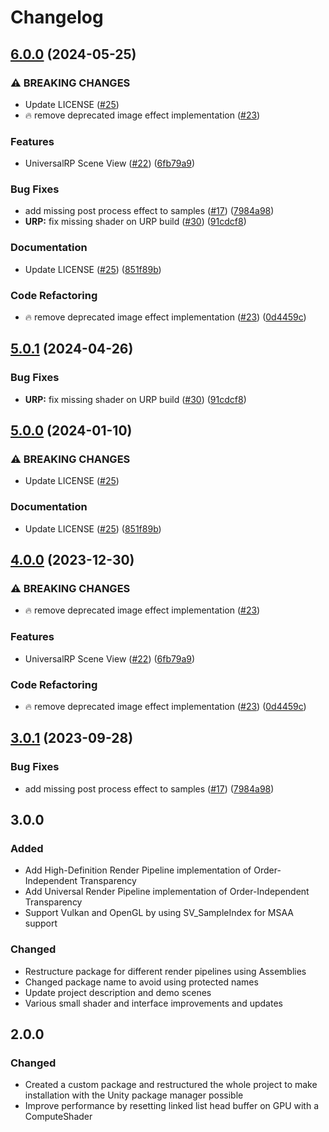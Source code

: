 # Changelog

## [6.0.0](https://github.com/mrcece/oit-unity/compare/v5.0.1...v6.0.0) (2024-05-25)


### ⚠ BREAKING CHANGES

* Update LICENSE ([#25](https://github.com/mrcece/oit-unity/issues/25))
* :fire: remove deprecated image effect implementation ([#23](https://github.com/mrcece/oit-unity/issues/23))

### Features

* UniversalRP Scene View ([#22](https://github.com/mrcece/oit-unity/issues/22)) ([6fb79a9](https://github.com/mrcece/oit-unity/commit/6fb79a906a67ca9f5323488241df82cabc4cfdb0))


### Bug Fixes

* add missing post process effect to samples ([#17](https://github.com/mrcece/oit-unity/issues/17)) ([7984a98](https://github.com/mrcece/oit-unity/commit/7984a98e737c2abd36fc14f6dcfc2c40d07292bc))
* **URP:** fix missing shader on URP build ([#30](https://github.com/mrcece/oit-unity/issues/30)) ([91cdcf8](https://github.com/mrcece/oit-unity/commit/91cdcf8610cfaf04e6b4c2c7e55d7abb054d4066))


### Documentation

* Update LICENSE ([#25](https://github.com/mrcece/oit-unity/issues/25)) ([851f89b](https://github.com/mrcece/oit-unity/commit/851f89bc361c258b44c319731ee363ecf130cd15))


### Code Refactoring

* :fire: remove deprecated image effect implementation ([#23](https://github.com/mrcece/oit-unity/issues/23)) ([0d4459c](https://github.com/mrcece/oit-unity/commit/0d4459c94866c500f2bd6a64d600ce9738569635))

## [5.0.1](https://github.com/happy-turtle/oit-unity/compare/v5.0.0...v5.0.1) (2024-04-26)


### Bug Fixes

* **URP:** fix missing shader on URP build ([#30](https://github.com/happy-turtle/oit-unity/issues/30)) ([91cdcf8](https://github.com/happy-turtle/oit-unity/commit/91cdcf8610cfaf04e6b4c2c7e55d7abb054d4066))

## [5.0.0](https://github.com/happy-turtle/oit-unity/compare/v4.0.0...v5.0.0) (2024-01-10)


### ⚠ BREAKING CHANGES

* Update LICENSE ([#25](https://github.com/happy-turtle/oit-unity/issues/25))

### Documentation

* Update LICENSE ([#25](https://github.com/happy-turtle/oit-unity/issues/25)) ([851f89b](https://github.com/happy-turtle/oit-unity/commit/851f89bc361c258b44c319731ee363ecf130cd15))

## [4.0.0](https://github.com/happy-turtle/oit-unity/compare/v3.0.1...v4.0.0) (2023-12-30)


### ⚠ BREAKING CHANGES

* :fire: remove deprecated image effect implementation ([#23](https://github.com/happy-turtle/oit-unity/issues/23))

### Features

* UniversalRP Scene View ([#22](https://github.com/happy-turtle/oit-unity/issues/22)) ([6fb79a9](https://github.com/happy-turtle/oit-unity/commit/6fb79a906a67ca9f5323488241df82cabc4cfdb0))


### Code Refactoring

* :fire: remove deprecated image effect implementation ([#23](https://github.com/happy-turtle/oit-unity/issues/23)) ([0d4459c](https://github.com/happy-turtle/oit-unity/commit/0d4459c94866c500f2bd6a64d600ce9738569635))

## [3.0.1](https://github.com/happy-turtle/oit-unity/compare/3.0.0...v3.0.1) (2023-09-28)


### Bug Fixes

* add missing post process effect to samples ([#17](https://github.com/happy-turtle/oit-unity/issues/17)) ([7984a98](https://github.com/happy-turtle/oit-unity/commit/7984a98e737c2abd36fc14f6dcfc2c40d07292bc))

## 3.0.0

### Added

- Add High-Definition Render Pipeline implementation of Order-Independent Transparency
- Add Universal Render Pipeline implementation of Order-Independent Transparency
- Support Vulkan and OpenGL by using SV_SampleIndex for MSAA support

### Changed

- Restructure package for different render pipelines using Assemblies
- Changed package name to avoid using protected names
- Update project description and demo scenes
- Various small shader and interface improvements and updates

## 2.0.0

### Changed

- Created a custom package and restructured the whole project to make installation with the Unity package manager
  possible
- Improve performance by resetting linked list head buffer on GPU with a ComputeShader
